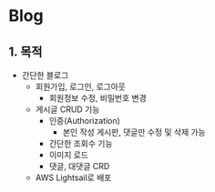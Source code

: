 # Blog

## 1. 목적
- 간단한 블로그
    - 회원가입, 로그인, 로그아웃
        - 회원정보 수정, 비밀번호 변경
    - 게시글 CRUD 기능
        - 인증(Authorization)
            - 본인 작성 게시판, 댓글만 수정 및 삭제 가능
        - 간단한 조회수 기능
        - 이미지 로드
        - 댓글, 대댓글 CRD
    - AWS Lightsail로 배포

